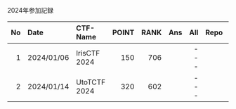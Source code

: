 2024年参加記録

| No |Date      |CTF-Name                          |POINT| RANK| Ans| All|Repo|URL(CTFTime)                    |URL                                 |
|---:|:---      |:---                              | ---:| ---:|---:|---:|:---|:---                            |:---                                |
|  1 |2024/01/06|IrisCTF 2024                      |  150|  706|    | ---|    | https://ctftime.org/event/2085 | https://2024.irisc.tf/             |
|  2 |2024/01/14|UtoTCTF 2024                      |  320|  602|    | ---|    | https://ctftime.org/event/2219 | https://ctf.uftctf.org/             |
